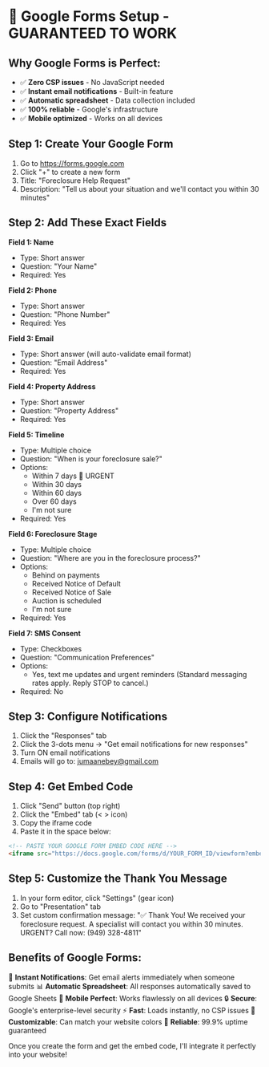 # 🚀 Google Forms Setup - GUARANTEED TO WORK

## Why Google Forms is Perfect:
- ✅ **Zero CSP issues** - No JavaScript needed
- ✅ **Instant email notifications** - Built-in feature
- ✅ **Automatic spreadsheet** - Data collection included
- ✅ **100% reliable** - Google's infrastructure
- ✅ **Mobile optimized** - Works on all devices

## Step 1: Create Your Google Form

1. Go to https://forms.google.com
2. Click "+" to create a new form
3. Title: "Foreclosure Help Request"
4. Description: "Tell us about your situation and we'll contact you within 30 minutes"

## Step 2: Add These Exact Fields

**Field 1: Name**
- Type: Short answer
- Question: "Your Name"
- Required: Yes

**Field 2: Phone**
- Type: Short answer
- Question: "Phone Number"
- Required: Yes

**Field 3: Email**
- Type: Short answer (will auto-validate email format)
- Question: "Email Address"
- Required: Yes

**Field 4: Property Address**
- Type: Short answer
- Question: "Property Address"
- Required: Yes

**Field 5: Timeline**
- Type: Multiple choice
- Question: "When is your foreclosure sale?"
- Options:
  - Within 7 days 🚨 URGENT
  - Within 30 days
  - Within 60 days
  - Over 60 days
  - I'm not sure
- Required: Yes

**Field 6: Foreclosure Stage**
- Type: Multiple choice
- Question: "Where are you in the foreclosure process?"
- Options:
  - Behind on payments
  - Received Notice of Default
  - Received Notice of Sale
  - Auction is scheduled
  - I'm not sure
- Required: Yes

**Field 7: SMS Consent**
- Type: Checkboxes
- Question: "Communication Preferences"
- Options:
  - Yes, text me updates and urgent reminders (Standard messaging rates apply. Reply STOP to cancel.)
- Required: No

## Step 3: Configure Notifications

1. Click the "Responses" tab
2. Click the 3-dots menu → "Get email notifications for new responses"
3. Turn ON email notifications
4. Emails will go to: jumaanebey@gmail.com

## Step 4: Get Embed Code

1. Click "Send" button (top right)
2. Click the "Embed" tab (< > icon)
3. Copy the iframe code
4. Paste it in the space below:

```html
<!-- PASTE YOUR GOOGLE FORM EMBED CODE HERE -->
<iframe src="https://docs.google.com/forms/d/YOUR_FORM_ID/viewform?embedded=true" width="640" height="800" frameborder="0" marginheight="0" marginwidth="0">Loading…</iframe>
```

## Step 5: Customize the Thank You Message

1. In your form editor, click "Settings" (gear icon)
2. Go to "Presentation" tab
3. Set custom confirmation message:
   "✅ Thank You! We received your foreclosure request. A specialist will contact you within 30 minutes. URGENT? Call now: (949) 328-4811"

## Benefits of Google Forms:

🎯 **Instant Notifications**: Get email alerts immediately when someone submits
📊 **Automatic Spreadsheet**: All responses automatically saved to Google Sheets
📱 **Mobile Perfect**: Works flawlessly on all devices
🔒 **Secure**: Google's enterprise-level security
⚡ **Fast**: Loads instantly, no CSP issues
🎨 **Customizable**: Can match your website colors
💯 **Reliable**: 99.9% uptime guaranteed

Once you create the form and get the embed code, I'll integrate it perfectly into your website!